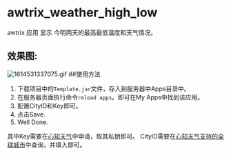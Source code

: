 # awtrix_weather_high_low
awtrix 应用  显示 今明两天的最高最低温度和天气情况。
## 效果图:
![1614531337075.gif](https://i.loli.net/2021/03/01/viaRqFo8UsOTdNr.gif)
##使用方法
1. 下载项目中的`Template.jar`文件，存入到服务器中Apps目录中。
2. 在服务器页面执行命令`reload apps`。即可在My Apps中找到该应用。
3. 配置CityID和Key即可。
4. 点击Save. 
5. Well Done.

其中Key需要在[心知天气](https://www.seniverse.com/)中申请，取其私钥即可。
CityID需要在[心知天气支持的全球城市](https://docs.seniverse.com/api/start/start.html)中查询，并填入即可。
